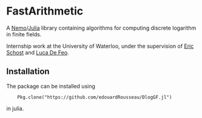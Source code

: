 # FastArithmetic

A [Nemo](http://nemocas.org/)/[Julia](http://julialang.org/) library containing algorithms for computing discrete logarithm in finite fields.

Internship work at the University of Waterloo, under the supervision of [Eric
Schost](https://cs.uwaterloo.ca/~eschost/) and [Luca De Feo](http://defeo.lu/). 

## Installation 

The package can be installed using

		Pkg.clone("https://github.com/edouardRousseau/DlogGF.jl")

 in julia.
